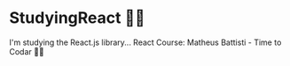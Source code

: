 # StudyingReact 👨‍🎓
I'm studying the React.js library...  React Course: Matheus Battisti - Time to Codar 👨‍💻

